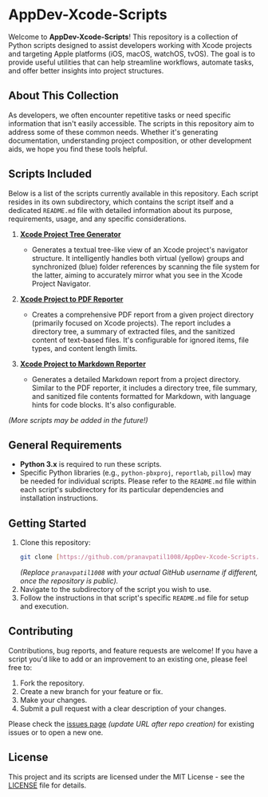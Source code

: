 # AppDev-Xcode-Scripts

Welcome to **AppDev-Xcode-Scripts**! This repository is a collection of Python scripts designed to assist developers working with Xcode projects and targeting Apple platforms (iOS, macOS, watchOS, tvOS). The goal is to provide useful utilities that can help streamline workflows, automate tasks, and offer better insights into project structures.

## About This Collection

As developers, we often encounter repetitive tasks or need specific information that isn't easily accessible. The scripts in this repository aim to address some of these common needs. Whether it's generating documentation, understanding project composition, or other development aids, we hope you find these tools helpful.

## Scripts Included

Below is a list of the scripts currently available in this repository. Each script resides in its own subdirectory, which contains the script itself and a dedicated `README.md` file with detailed information about its purpose, requirements, usage, and any specific considerations.

1.  **[Xcode Project Tree Generator](./Xcode_Project_Tree/README.md)**
    * Generates a textual tree-like view of an Xcode project's navigator structure. It intelligently handles both virtual (yellow) groups and synchronized (blue) folder references by scanning the file system for the latter, aiming to accurately mirror what you see in the Xcode Project Navigator.

2.  **[Xcode Project to PDF Reporter](./Xcode_Project_To_PDF/README.md)**
    * Creates a comprehensive PDF report from a given project directory (primarily focused on Xcode projects). The report includes a directory tree, a summary of extracted files, and the sanitized content of text-based files. It's configurable for ignored items, file types, and content length limits.

3.  **[Xcode Project to Markdown Reporter](./Xcode_To_Markdown/README.md)**
    * Generates a detailed Markdown report from a project directory. Similar to the PDF reporter, it includes a directory tree, file summary, and sanitized file contents formatted for Markdown, with language hints for code blocks. It's also configurable.

*(More scripts may be added in the future!)*

## General Requirements

* **Python 3.x** is required to run these scripts.
* Specific Python libraries (e.g., `python-pbxproj`, `reportlab`, `pillow`) may be needed for individual scripts. Please refer to the `README.md` file within each script's subdirectory for its particular dependencies and installation instructions.

## Getting Started

1.  Clone this repository:
    ```bash
    git clone [https://github.com/pranavpatil1008/AppDev-Xcode-Scripts.git](https://github.com/pranavpatil1008/AppDev-Xcode-Scripts.git)
    ```
    *(Replace `pranavpatil1008` with your actual GitHub username if different, once the repository is public).*
2.  Navigate to the subdirectory of the script you wish to use.
3.  Follow the instructions in that script's specific `README.md` file for setup and execution.

## Contributing

Contributions, bug reports, and feature requests are welcome! If you have a script you'd like to add or an improvement to an existing one, please feel free to:

1.  Fork the repository.
2.  Create a new branch for your feature or fix.
3.  Make your changes.
4.  Submit a pull request with a clear description of your changes.

Please check the [issues page](https://github.com/pranavpatil1008/AppDev-Xcode-Scripts/issues) *(update URL after repo creation)* for existing issues or to open a new one.

## License

This project and its scripts are licensed under the MIT License - see the [LICENSE](./LICENSE) file for details.

